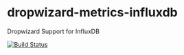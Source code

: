 # dropwizard-metrics-influxdb
Dropwizard Support for InfluxDB

[![Build Status](https://travis-ci.org/mbialon/dropwizard-metrics-influxdb.svg?branch=master)](https://travis-ci.org/mbialon/dropwizard-metrics-influxdb)
